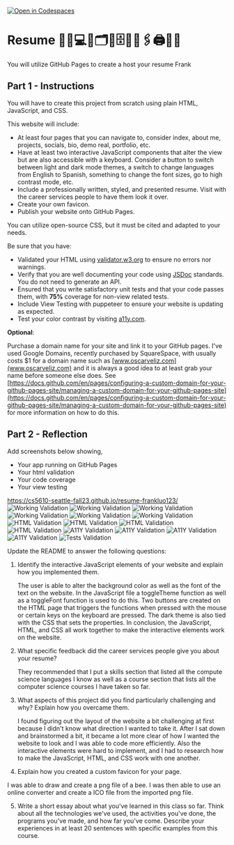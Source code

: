 [![Open in Codespaces](https://classroom.github.com/assets/launch-codespace-7f7980b617ed060a017424585567c406b6ee15c891e84e1186181d67ecf80aa0.svg)](https://classroom.github.com/open-in-codespaces?assignment_repo_id=12872725)
# Resume 💼🏢💻📄🗂📎🗄️🏦📠🖇🖨📱📧

You will utilize GitHub Pages to create a host your resume Frank

## Part 1 - Instructions

You will have to create this project from scratch using plain HTML, JavaScript, and CSS.

This website will include:

* At least four pages that you can navigate to, consider index, about me, projects, socials, bio, demo real, portfolio, etc.
* Have at least two interactive JavaScript components that alter the view but are also accessible with a keyboard. Consider a button to switch between light and dark mode themes, a switch to change languages from English to Spanish, something to change the font sizes, go to high contrast mode, etc.
* Include a professionally written, styled, and presented resume. Visit with the career services people to have them look it over.
* Create your own favicon.
* Publish your website onto GitHub Pages.

You can utilize open-source CSS, but it must be cited and adapted to your needs.

Be sure that you have:

* Validated your HTML using [validator.w3.org](https://validator.w3.org/) to ensure no errors nor warnings.
* Verify that you are well documenting your code using [JSDoc](https://www.npmjs.com/package/jsdoc) standards. You do not need to generate an API.
* Ensured that you write satisfactory unit tests and that your code passes them, with **75%** coverage for non-view related tests.
* Include View Testing with puppeteer to ensure your website is updating as expected.
* Test your color contrast by visiting [a11y.com](https://color.a11y.com/).

**Optional**:

Purchase a domain name for your site and link it to your GitHub pages. I've used Google Domains, recently purchased by SquareSpace, with usually costs $1 for a domain name such as [www.oscarveliz.com](www.oscarveliz.com) and it is always a good idea to at least grab your name before someone else does. See [https://docs.github.com/en/pages/configuring-a-custom-domain-for-your-github-pages-site/managing-a-custom-domain-for-your-github-pages-site](https://docs.github.com/en/pages/configuring-a-custom-domain-for-your-github-pages-site/managing-a-custom-domain-for-your-github-pages-site) for more information on how to do this.

## Part 2 - Reflection

Add screenshots below showing,

* Your app running on GitHub Pages
* Your html validation
* Your code coverage
* Your view testing

https://cs5610-seattle-fall23.github.io/resume-frankluo123/ 
![Working Validation](working1.png)
![Working Validation](working2.png)
![Working Validation](working3.png)
![Working Validation](working4.png)
![Working Validation](working5.png)
![Working Validation](working6.png)
![HTML Validation](htmlvalidation1.png)
![HTML Validation](htmlvalidation2.png)
![HTML Validation](htmlvalidation3.png)
![HTML Validation](htmlvalidation4.png)
![A11Y Validation](a11y1.png)
![A11Y Validation](a11y2.png)
![A11Y Validation](a11y3.png)
![A11Y Validation](a11y4.png)
![Tests Validation](tests.png)

Update the README to answer the following questions:

 1. Identify the interactive JavaScript elements of your website and explain how you implemented them.
    
    The user is able to alter the background color as well as the font of the text on the website. In the JavaScript file a toggleTheme function as well as a toggleFont function is used to do this. Two buttons are created on the HTML page that triggers the functions when pressed with the mouse or certain keys on the keyboard are pressed. The dark theme is also tied with the CSS that sets the properties. In conclusion, the JavaScript, HTML, and CSS all work together to make the interactive elements work on the website.

 2. What specific feedback did the career services people give you about your resume?
    
    They recommended that I put a skills section that listed all the compute science languages I know as well as a course section that lists all the computer science courses I have taken so far. 

 3. What aspects of this project did you find particularly challenging and why? Explain how you overcame them.
   
    I found figuring out the layout of the website a bit challenging at first because I didn't know what direction I wanted to take it. After I sat down and brainstormed a bit, it became a lot more clear of how I wanted the website to look and I was able to code more efficiently. Also the interactive elements were hard to implement, and I had to research how to make the JavaScript, HTML, and CSS work with one another. 

 4. Explain how you created a custom favicon for your page.
   
   I was able to draw and create a png file of a bee. I was then able to use an online converter and create a ICO file from the imported png file. 
   
 5. Write a short essay about what you've learned in this class so far. Think about all the technologies we've used, the activities you've done, the programs you've made, and how far you've come. Describe your experiences in at least 20 sentences with specific examples from this course.
